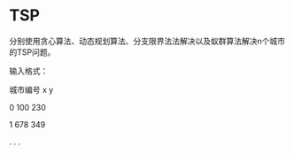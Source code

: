 # TSP
分别使用贪心算法、动态规划算法、分支限界法法解决以及蚁群算法解决n个城市的TSP问题。

输入格式：

城市编号   x       y

0        100      230

1        678      349

.
.
.
